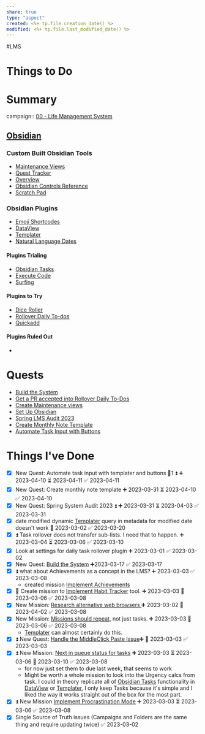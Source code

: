 ```yaml
---
share: true
type: "aspect"
created: <%+ tp.file.creation_date() %> 
modified: <%+ tp.file.last_modified_date() %>
---
```

 #LMS 
# Things to Do



# Summary
campaign:: [00 - Life Management System](./00%20-%20Life%20Management%20System.md)
## [Obsidian](./Obsidian.md)
### Custom Built Obsidian Tools
- [Maintenance Views](./Maintenance%20Views.md)
- [Quest Tracker](./Quest%20Tracker.md)
- [Overview](./Overview.md)
- [Obsidian Controls Reference](./Obsidian%20Controls%20Reference.md)
- [Scratch Pad](./Scratch%20Pad.md)

### Obsidian Plugins
- [Emoji Shortcodes](Emoji%20Shortcodes.md)
- [DataView](./DataView.md)
- [Templater](./Templater.md)
- [Natural Language Dates](Natural%20Language%20Dates.md)

#### Plugins Trialing
- [Obsidian Tasks](./Obsidian%20Tasks.md)
- [Execute Code](Execute%20Code.md)
- [Surfing](Surfing.md)

#### Plugins to Try
 - [Dice Roller](Dice%20Roller.md)
 - [Rollover Daily To-dos](./Rollover%20Daily%20To-dos.md)
 - [Quickadd](Quickadd.md)
  
#### Plugins Ruled Out
- 
# Quests
- [Build the System](./Build%20the%20System.md)
- [Get a PR accepted into Rollover Daily To-Dos](Get%20a%20PR%20accepted%20into%20Rollover%20Daily%20To-Dos.md)
- [Create Maintenance views](./Create%20Maintenance%20views.md)
- [Set Up Obsidian](./Set%20Up%20Obsidian.md)
- [Spring LMS Audit 2023](./Spring%20LMS%20Audit%202023.md)
- [Create Monthly Note Template](./Create%20Monthly%20Note%20Template.md)
- [Automate Task Input with Buttons](./Automate%20Task%20Input%20with%20Buttons.md)


# Things I've Done
- [x] New Quest: Automate task input with templater and buttons 🥄1 ⏫ ➕ 2023-04-10 ⏳ 2023-04-11 ✅ 2023-04-11
- [x] New Quest: Create monthly note template ➕ 2023-03-31 ⏳ 2023-04-10 ✅ 2023-04-10
- [x] New Quest: Spring System Audit 2023 ⏫ ➕ 2023-03-31 ⏳ 2023-04-03 ✅ 2023-03-31
- [x] date modified dynamic [Templater](./Templater.md) query in metadata for modified date doesn't work 🛫 2023-03-02 ✅ 2023-03-20
- [x] ⏫  Task rollover does not transfer sub-lists.  I need that to happen. ➕ 2023-03-04 ⏳ 2023-03-06 ✅ 2023-03-10
- [x] Look at settings for daily task rollover plugin ➕ 2023-03-01 ✅ 2023-03-02
- [x] New Quest: [Build the System](./Build%20the%20System.md) ➕2023-03-17 ✅ 2023-03-17
- [x] ⏫ what about Achievements as a concept in the LMS? ➕ 2023-03-03 ✅ 2023-03-08
	- created mission [Implement Achievements](./Implement%20Achievements.md)
- [x] 🔼 Create mission to [Implement Habit Tracker](./Implement%20Habit%20Tracker.md) tool. ➕ 2023-03-03 📅 2023-03-06 ✅ 2023-03-08
- [x] New Mission: [Research alternative web browsers ](Research%20alternative%20web%20browsers.md) ➕ 2023-03-02 📅 2023-04-02 ✅ 2023-03-08
- [x] New Mission: [Missions should repeat](./Missions%20should%20repeat.md), not just tasks. ➕ 2023-03-03 📅 2023-03-06 ✅ 2023-03-08
	- [Templater](./Templater.md) can almost certainly do this.
- [x] ⏫ New Quest: [Handle the MiddleClick Paste Issue](./Handle%20the%20MiddleClick%20Paste%20Issue.md)➕ 📅 2023-03-03 ✅ 2023-03-03
- [x] ⏫ New Mission: [Next in queue status for tasks](./Next%20in%20queue%20status%20for%20tasks.md) ➕ 2023-03-03 ⏳ 2023-03-06 📅 2023-03-10 ✅ 2023-03-08
	- for now just set them to due last week, that seems to work
	- Might be worth a whole mission to look into the Urgency calcs from task.  I could in theory replicate all of [Obsidian Tasks](./Obsidian%20Tasks.md) functionality in [DataView](./DataView.md) or [Templater](./Templater.md), I only keep Tasks because it's simple and I liked the way it works straight out of the box for the most part.
- [x] ⏫ New Mission [Implement Procrastination Mode](./Implement%20Procrastination%20Mode.md) ➕ 2023-03-03 ⏳ 2023-03-06 ✅ 2023-03-08
- [x] Single Source of Truth issues (Campaigns and Folders are the same thing and require updating twice) ✅ 2023-03-02

